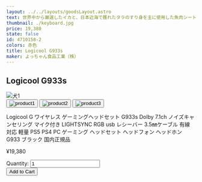 ```yaml
---
layout: ../../layouts/goodsLayout.astro
text: 世界中から厳選したイカと、日本近海で獲れたタラのすり身を主に使用した魚肉シートを食べやすい一口サイズにカットし、秘伝の調味でさっぱりとした酢味に仕上げました。
thumbnail: ./keyboard.jpg
price: 19,380
state: false
id: 4710158-2
colors: 赤色
title: Logicool G933s
maker: よっちゃん食品工業（株）
---
```

 <div class="wrapper">
<div class="container-1">
        <article>
        <h2>Logicool G933s</h2>
            <div class="img-switcher">
                <img id="mainImg" class="main-img" src="/13_ecsite/images/keyboard.jpg" alt="犬1" />
                <div class="thumbnails">
                    <button class="thumb-btn active">
                        <img class="thumb-img" src="/13_ecsite/images/keyboard.jpg" alt="product1" />
                    </button>
                    <button class="thumb-btn">
                        <img class="thumb-img" src="/13_ecsite/images/keyboard.jpg" alt="product2" />
                    </button>
                    <button class="thumb-btn">
                        <img class="thumb-img" src="/13_ecsite/images/keyboard.jpg" alt="product3" />
                    </button>
                </div>
            </div>
        </article>
        <div class="details">
            <p>Logicool G ワイヤレス ゲーミングヘッドセット G933s Dolby 7.1ch ノイズキャンセリング マイク付き LIGHTSYNC RGB usb レシーバー 3.5㎜ケーブル 有線 対応 軽量 PS5 PS4 PC ゲーミング ヘッドセット ヘッドフォン ヘッドホン G933 ブラック 国内正規品</p>
            <p class="price">¥19,380</p>
            <div class="quantity">
                <label for="quantity">Quantity:</label>
                <input type="number" id="quantity" name="quantity" min="1" value="1">
            </div>
            <button class="add-to-cart-btn">Add to Cart</button>
        </div>
    </div>
</div>
    <script src="/13_ecsite/script/script.js"></script>
